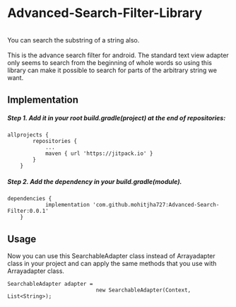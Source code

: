 # Advanced-Search-Filter-Library
<br/>
 You can search the substring of a string also.
 
<br/>
<br/>
This is the advance search filter for android.
The standard text view adapter only seems to search from the beginning of whole words 
so using this library can make it possible to search 
for parts of the arbitrary string we want.

## Implementation

##### Step 1. Add it in your root build.gradle(project) at the end of repositories:
```
allprojects {
		repositories {
			...
			maven { url 'https://jitpack.io' }
		}
	}
```
##### Step 2. Add the dependency in your build.gradle(module).
```
dependencies {
	        implementation 'com.github.mohitjha727:Advanced-Search-Filter:0.0.1'
	}
```

## Usage
Now you can use this SearchableAdapter class instead of Arrayadapter class in your project 
and can apply the same methods that you use with Arrayadapter class.<br/>

```
SearchableAdapter adapter = 
                            new SearchableAdapter(Context, List<String>);
```

